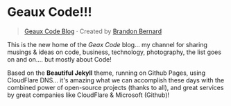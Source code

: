 
# Geaux Code!!!

> [Geaux Code Blog](http://www.cajuncoding.com) &middot; Created by [Brandon Bernard](http://www.cajuncoding.com)

This is the new home of the _Geax Code_ blog... my channel for sharing musings & ideas on code, business, technology, photography, the list goes on and on.... but mostly about Code!

Based on the **Beautiful Jekyll** theme, running on Github Pages, using CloudFlare DNS... it's amazing what we can accomplish these days with the combined power of open-source projects (thanks to all), and great services by great companies like CloudFlare & Microsoft (Github)!
